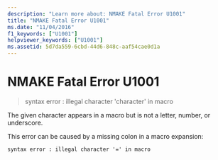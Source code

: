```yaml
---
description: "Learn more about: NMAKE Fatal Error U1001"
title: "NMAKE Fatal Error U1001"
ms.date: "11/04/2016"
f1_keywords: ["U1001"]
helpviewer_keywords: ["U1001"]
ms.assetid: 5d7da559-6cbd-44d6-848c-aaf54cae0d1a
---
```

# NMAKE Fatal Error U1001

> syntax error : illegal character 'character' in macro

The given character appears in a macro but is not a letter, number, or underscore.

This error can be caused by a missing colon in a macro expansion:

```
syntax error : illegal character '=' in macro
```
